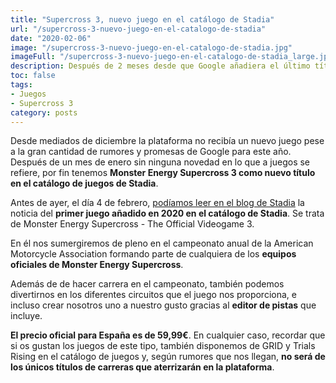 ```yaml
---
title: "Supercross 3, nuevo juego en el catálogo de Stadia"
url: "/supercross-3-nuevo-juego-en-el-catalogo-de-stadia"
date: "2020-02-06"
image: "/supercross-3-nuevo-juego-en-el-catalogo-de-stadia.jpg"
imageFull: "/supercross-3-nuevo-juego-en-el-catalogo-de-stadia_large.jpg"
description: Después de 2 meses desde que Google añadiera el último título al catálogo de juegos de Stadia, aterriza en la plataforma Monster Energy Supercross 3 a la vez que en el resto de plataformas.
toc: false
tags: 
- Juegos
- Supercross 3
category: posts
---
```


Desde mediados de diciembre la plataforma no recibía un nuevo juego pese a la gran cantidad de rumores y promesas de Google para este año. Después de un mes de enero sin ninguna novedad en lo que a juegos se refiere, por fin tenemos **Monster Energy Supercross 3 como nuevo título en el catálogo de juegos de Stadia**.

Antes de ayer, el día 4 de febrero, <a class="u-anchor" href="https://community.stadia.com/t5/Stadia-Community-Blog/This-Week-on-Stadia-Rev-up-your-engine/ba-p/14508" target="_blank" rel="nofollow noopener">podíamos leer en el blog de Stadia</a> la noticia del **primer juego añadido en 2020 en el catálogo de Stadia**. Se trata de Monster Energy Supercross - The Official Videogame 3.

En él nos sumergiremos de pleno en el campeonato anual de la American Motorcycle Association formando parte de cualquiera de los **equipos oficiales de Monster Energy Supercross**.

Además de de hacer carrera en el campeonato, también podemos divertirnos en los diferentes circuitos que el juego nos proporciona, e incluso crear nosotros uno a nuestro gusto gracias al **editor de pistas** que incluye.

**El precio oficial para España es de 59,99€**. En cualquier caso, recordar que si os gustan los juegos de este tipo, también disponemos de GRID y Trials Rising en el catálogo de juegos y, según rumores que nos llegan, **no será de los únicos títulos de carreras que aterrizarán en la plataforma**.
